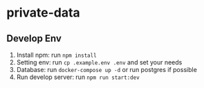 # private-data

## Develop Env

1. Install npm: run `npm install`
2. Setting env: run `cp .example.env .env` and set your needs
3. Database: run `docker-compose up -d` or run postgres if possible
4. Run develop server: run `npm run start:dev`
